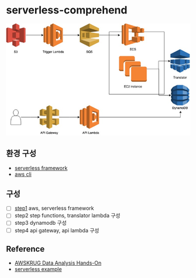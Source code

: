 # serverless-comprehend

![outline](./etc/images/outline.jpg)

## 환경 구성

- [serverless framework](./etc/serverless.md)
- [aws cli](./etc/aws-cli.md)

## 구성

- [ ] [step1](./step1.md) aws, serverless framework
- [ ] step2 step functions, translator lambda 구성
- [ ] step3 dynamodb 구성
- [ ] step4 api gateway, api lambda 구성

## Reference

- [AWSKRUG Data Analysis Hands-On](https://github.com/datamaker/lambda-refarch-imagerecognition/tree/master/Workshop-Korean)
- [serverless example](https://github.com/serverless/examples)
